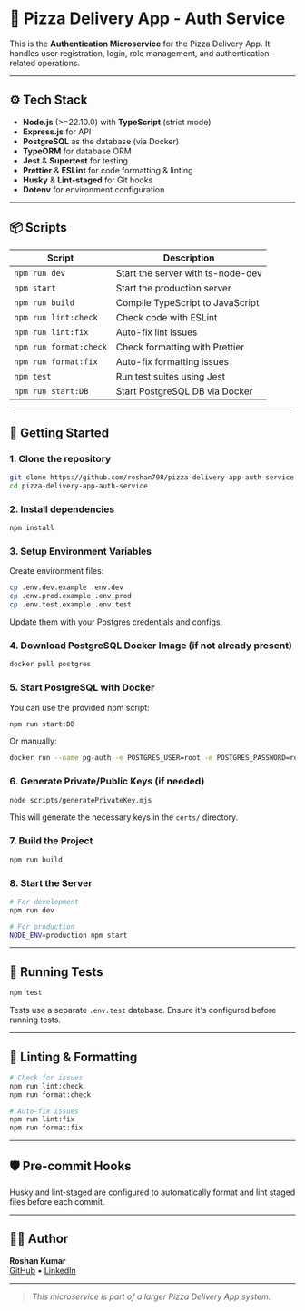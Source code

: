 # 🍕 Pizza Delivery App - Auth Service

This is the **Authentication Microservice** for the Pizza Delivery App.
It handles user registration, login, role management, and authentication-related operations.

<!--
## 📁 Project Structure

```
app.spec.ts                # Example test file
eslint.config.mjs          # ESLint configuration
jest.config.js             # Jest configuration
package.json               # Project manifest
readme.md                  # Project documentation
tsconfig.json              # TypeScript configuration
.prettierrc                # Prettier configuration
certs/                     # SSL certificates
  privateKey.pem
  publicKey.pem
docker/
  dev/
    Dockerfile             # Dockerfile for development
logs/                      # Log files
  combined.log
  error.log
scripts/                   # Utility scripts
  generatePrivateKey.mjs   # Script to generate private key
src/                       # Source code
  app.ts                   # Express app
  server.ts                # Entry point
  utils.ts                 # Utility functions
  config/                  # Configuration files
  controllers/             # Route handlers
  entity/                  # TypeORM entities
  migration/               # DB migrations
  routes/                  # Express routes
  services/                # Business logic
  types/                   # Type definitions
  validators/              # Input validators
tests/                     # Test files
  users/
  utils/
```
-->

---

## ⚙️ Tech Stack

- **Node.js** (>=22.10.0) with **TypeScript** (strict mode)
- **Express.js** for API
- **PostgreSQL** as the database (via Docker)
- **TypeORM** for database ORM
- **Jest** & **Supertest** for testing
- **Prettier** & **ESLint** for code formatting & linting
- **Husky** & **Lint-staged** for Git hooks
- **Dotenv** for environment configuration

---

## 📦 Scripts

| Script                 | Description                       |
| ---------------------- | --------------------------------- |
| `npm run dev`          | Start the server with ts-node-dev |
| `npm start`            | Start the production server       |
| `npm run build`        | Compile TypeScript to JavaScript  |
| `npm run lint:check`   | Check code with ESLint            |
| `npm run lint:fix`     | Auto-fix lint issues              |
| `npm run format:check` | Check formatting with Prettier    |
| `npm run format:fix`   | Auto-fix formatting issues        |
| `npm test`             | Run test suites using Jest        |
| `npm run start:DB`     | Start PostgreSQL DB via Docker    |

---

## 🚀 Getting Started

### 1. Clone the repository

```bash
git clone https://github.com/roshan798/pizza-delivery-app-auth-service.git
cd pizza-delivery-app-auth-service
```

### 2. Install dependencies

```bash
npm install
```

### 3. Setup Environment Variables

Create environment files:

```bash
cp .env.dev.example .env.dev
cp .env.prod.example .env.prod
cp .env.test.example .env.test
```

Update them with your Postgres credentials and configs.

### 4. Download PostgreSQL Docker Image (if not already present)

```bash
docker pull postgres
```

### 5. Start PostgreSQL with Docker

You can use the provided npm script:

```bash
npm run start:DB
```

Or manually:

```bash
docker run --name pg-auth -e POSTGRES_USER=root -e POSTGRES_PASSWORD=root -e POSTGRES_DB=auth-service -p 5432:5432 -d postgres
```

### 6. Generate Private/Public Keys (if needed)

```bash
node scripts/generatePrivateKey.mjs
```

This will generate the necessary keys in the `certs/` directory.

### 7. Build the Project

```bash
npm run build
```

### 8. Start the Server

```bash
# For development
npm run dev

# For production
NODE_ENV=production npm start
```

---

## 🧪 Running Tests

```bash
npm test
```

Tests use a separate `.env.test` database. Ensure it's configured before running tests.

---

## 🧰 Linting & Formatting

```bash
# Check for issues
npm run lint:check
npm run format:check

# Auto-fix issues
npm run lint:fix
npm run format:fix
```

---

## 🛡️ Pre-commit Hooks

Husky and lint-staged are configured to automatically format and lint staged files before each commit.

---

## 👨‍💼 Author

**Roshan Kumar**  
[GitHub](https://github.com/roshan798) • [LinkedIn](https://www.linkedin.com/in/roshan-kumar7989/)

---

> _This microservice is part of a larger Pizza Delivery App system._
